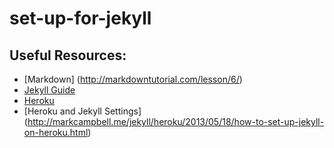 set-up-for-jekyll
=================

## Useful Resources:
* [Markdown] (http://markdowntutorial.com/lesson/6/)
* [Jekyll Guide](http://hellarobots.com/2012/01/06/blogging-with-jekyll-quickstart.html)
* [Heroku](http://mwmanning.com/2011/11/29/Run-Your-Jekyll-Site-On-Heroku.html)
* [Heroku and Jekyll Settings] (http://markcampbell.me/jekyll/heroku/2013/05/18/how-to-set-up-jekyll-on-heroku.html)

